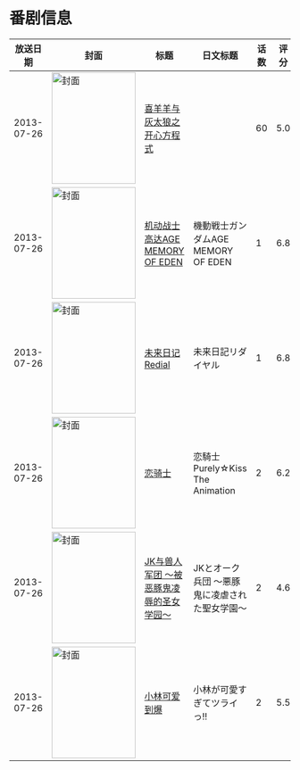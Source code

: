 # 番剧信息

|放送日期|封面|标题|日文标题|话数|评分|评分人数|
|---|---|---|---|---|---|---|
|2013-07-26|<img src="https://lain.bgm.tv/pic/cover/c/27/04/90601_883vx.jpg" alt="封面" style="width:150px;height:200px;object-fit:cover;">|[喜羊羊与灰太狼之开心方程式](https://bangumi.tv/subject/90601)||60|5.0|85人评分|
|2013-07-26|<img src="https://lain.bgm.tv/pic/cover/c/f8/dc/65601_hf2M3.jpg" alt="封面" style="width:150px;height:200px;object-fit:cover;">|[机动战士高达AGE MEMORY OF EDEN](https://bangumi.tv/subject/65601)|機動戦士ガンダムAGE MEMORY OF EDEN|1|6.8|244人评分|
|2013-07-26|<img src="https://lain.bgm.tv/pic/cover/c/03/06/76194_TiZTz.jpg" alt="封面" style="width:150px;height:200px;object-fit:cover;">|[未来日记Redial](https://bangumi.tv/subject/76194)|未来日記リダイヤル|1|6.8|2213人评分|
|2013-07-26|<img src="https://bangumi.tv/img/no_icon_subject.png" alt="封面" style="width:150px;height:200px;object-fit:cover;">|[恋骑士](https://bangumi.tv/subject/74478)|恋騎士 Purely☆Kiss The Animation|2|6.2|464人评分|
|2013-07-26|<img src="https://bangumi.tv/img/no_icon_subject.png" alt="封面" style="width:150px;height:200px;object-fit:cover;">|[JK与兽人军团 ～被恶豚鬼凌辱的圣女学园～](https://bangumi.tv/subject/78478)|JKとオーク兵団 ～悪豚鬼に凌虐された聖女学園～|2|4.6|249人评分|
|2013-07-26|<img src="https://lain.bgm.tv/pic/cover/c/19/5d/75180_9835V.jpg" alt="封面" style="width:150px;height:200px;object-fit:cover;">|[小林可爱到爆](https://bangumi.tv/subject/75180)|小林が可愛すぎてツライっ!!|2|5.5|150人评分|
